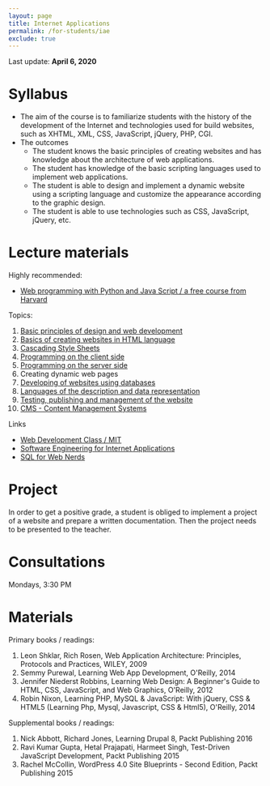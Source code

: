 ```yaml
---
layout: page
title: Internet Applications
permalink: /for-students/iae
exclude: true
---
```


Last update: **April 6, 2020**

# Syllabus

* The aim of the course is to familiarize students with the history of the development of the Internet and technologies used for build websites, such as XHTML, XML, CSS, JavaScript, jQuery, PHP, CGI.
* The outcomes
  * The student knows the basic principles of creating websites and has knowledge about the architecture of web applications.
  * The student has knowledge of the basic scripting languages used to implement web applications.
  * The student is able to design and implement a dynamic website using a scripting language and customize the appearance according to the graphic design.
  * The student is able to use technologies such as CSS, JavaScript, jQuery, etc.

# Lecture materials

Highly recommended:
* [Web programming with Python and Java Script / a free course from Harvard](https://www.edx.org/course/cs50s-web-programming-with-python-and-javascript)

Topics:
1. [Basic principles of design and web development](http://webdevelopment.mit.edu/2018/pages/lectures/WEBday4_uiux.pdf)
2. [Basics of creating websites in HTML language](http://webdevelopment.mit.edu/2018/pages/lectures/WEBday1_htmlcss.pdf)
3. [Cascading Style Sheets](http://webdevelopment.mit.edu/2018/pages/lectures/WEBday1_htmlcss.pdf)
4. [Programming on the client side](http://webdevelopment.mit.edu/2018/pages/lectures/WEBday3_clientjs.pdf)
5. [Programming on the server side](http://webdevelopment.mit.edu/2018/pages/lectures/WEBday3_backend.pdf)
6. Creating dynamic web pages
7. [Developing of websites using databases](http://webdevelopment.mit.edu/2018/pages/lectures/WEBday4_databases.pdf)
8. [Languages of the description and data representation](https://github.com/dinanathsj29/json-javascript-object-notation-crash-course)
9. [Testing, publishing and management of the website]()
10. [CMS - Content Management Systems]()

Links
* [Web Development Class / MIT](http://webdevelopment.mit.edu/2018/lectures)
* [Software Engineering for Internet Applications](http://philip.greenspun.com/seia/)
* [SQL for Web Nerds](http://philip.greenspun.com/sql/)


# Project

In order to get a positive grade, a student is obliged to implement 
a project of a website and prepare a written documentation.
Then the project needs to be presented to the teacher.

# Consultations

Mondays, 3:30 PM

# Materials

Primary books / readings:
1. Leon Shklar, Rich Rosen, Web Application Architecture: Principles, Protocols and Practices, WILEY, 2009
1. Semmy Purewal, Learning Web App Development, O'Reilly, 2014
1. Jennifer Niederst Robbins, Learning Web Design: A Beginner's Guide to HTML, CSS, JavaScript, and Web Graphics, O'Reilly, 2012
1. Robin Nixon, Learning PHP, MySQL & JavaScript: With jQuery, CSS & HTML5 (Learning Php, Mysql, Javascript, CSS & Html5), O'Reilly, 2014

Supplemental books / readings:
1. Nick Abbott, Richard Jones, Learning Drupal 8, Packt Publishing 2016
1. Ravi Kumar Gupta, Hetal Prajapati, Harmeet Singh, Test-Driven JavaScript Development, Packt Publishing 2015
1. Rachel McCollin, WordPress 4.0 Site Blueprints - Second Edition, Packt Publishing 2015

